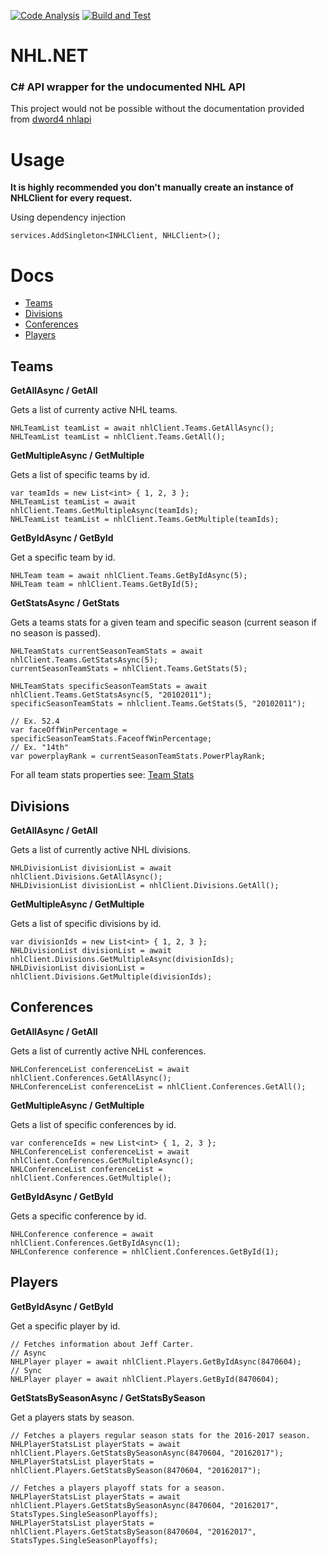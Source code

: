 [![Code Analysis](https://github.com/nolanbradshaw/NHL.NET/actions/workflows/codeql-analysis.yml/badge.svg)](https://github.com/nolanbradshaw/NHL.NET/actions/workflows/codeql-analysis.yml)
[![Build and Test](https://github.com/nolanbradshaw/NHL.NET/actions/workflows/dotnet.yml/badge.svg?branch=main)](https://github.com/nolanbradshaw/NHL.NET/actions/workflows/dotnet.yml)
# NHL.NET
### C# API wrapper for the undocumented NHL API
This project would not be possible without the documentation provided from [dword4 nhlapi](https://gitlab.com/dword4/nhlapi/-/tree/master)
# Usage

**It is highly recommended you don't manually create an instance of NHLClient for every request.**

Using dependency injection
```CSharp
services.AddSingleton<INHLClient, NHLClient>();
```

# Docs
- [Teams](#teams)
- [Divisions](#divisions)
- [Conferences](#conferences)
- [Players](#players)

## Teams

**GetAllAsync / GetAll**

Gets a list of currenty active NHL teams.

```CSharp
NHLTeamList teamList = await nhlClient.Teams.GetAllAsync();
NHLTeamList teamList = nhlClient.Teams.GetAll();
```

**GetMultipleAsync / GetMultiple**

Gets a list of specific teams by id.

```CSharp
var teamIds = new List<int> { 1, 2, 3 };
NHLTeamList teamList = await nhlClient.Teams.GetMultipleAsync(teamIds);
NHLTeamList teamList = nhlClient.Teams.GetMultiple(teamIds);
```

**GetByIdAsync / GetById**

Get a specific team by id.

```CSharp
NHLTeam team = await nhlClient.Teams.GetByIdAsync(5);
NHLTeam team = nhlClient.Teams.GetById(5);
```

**GetStatsAsync / GetStats**

Gets a teams stats for a given team and specific season (current season if no season is passed).

```CSharp
NHLTeamStats currentSeasonTeamStats = await nhlClient.Teams.GetStatsAsync(5);
currentSeasonTeamStats = nhlClient.Teams.GetStats(5);

NHLTeamStats specificSeasonTeamStats = await nhlClient.Teams.GetStatsAsync(5, "20102011");
specificSeasonTeamStats = nhlclient.Teams.GetStats(5, "20102011");

// Ex. 52.4
var faceOffWinPercentage = specificSeasonTeamStats.FaceoffWinPercentage;
// Ex. "14th"
var powerplayRank = currentSeasonTeamStats.PowerPlayRank;
```

For all team stats properties see: [Team Stats](NHL.NET/Models/Team/NHLTeamStats.cs)

## Divisions

**GetAllAsync / GetAll**

Gets a list of currently active NHL divisions.

```CSharp
NHLDivisionList divisionList = await nhlClient.Divisions.GetAllAsync();
NHLDivisionList divisionList = nhlClient.Divisions.GetAll();
```

**GetMultipleAsync / GetMultiple**

Gets a list of specific divisions by id.

```CSharp
var divisionIds = new List<int> { 1, 2, 3 };
NHLDivisionList divisionList = await nhlClient.Divisions.GetMultipleAsync(divisionIds);
NHLDivisionList divisionList = nhlClient.Divisions.GetMultiple(divisionIds);
```

## Conferences

**GetAllAsync / GetAll**

Gets a list of currently active NHL conferences.

```CSharp
NHLConferenceList conferenceList = await nhlClient.Conferences.GetAllAsync();
NHLConferenceList conferenceList = nhlClient.Conferences.GetAll();
```

**GetMultipleAsync / GetMultiple**

Gets a list of specific conferences by id.

```CSharp
var conferenceIds = new List<int> { 1, 2, 3 };
NHLConferenceList conferenceList = await nhlClient.Conferences.GetMultipleAsync();
NHLConferenceList conferenceList = nhlClient.Conferences.GetMultiple();
```

**GetByIdAsync / GetById**

Gets a specific conference by id.

```CSharp
NHLConference conference = await nhlClient.Conferences.GetByIdAsync(1);
NHLConference conference = nhlClient.Conferences.GetById(1);
```

## Players

**GetByIdAsync / GetById**

Get a specific player by id.

```CSharp
// Fetches information about Jeff Carter.
// Async
NHLPlayer player = await nhlClient.Players.GetByIdAsync(8470604);
// Sync
NHLPlayer player = await nhlClient.Players.GetById(8470604);
```

**GetStatsBySeasonAsync / GetStatsBySeason**

Get a players stats by season.

```CSharp
// Fetches a players regular season stats for the 2016-2017 season.
NHLPlayerStatsList playerStats = await nhlClient.Players.GetStatsBySeasonAsync(8470604, "20162017");
NHLPlayerStatsList playerStats = nhlClient.Players.GetStatsBySeason(8470604, "20162017");

// Fetches a players playoff stats for a season.
NHLPlayerStatsList playerStats = await nhlClient.Players.GetStatsBySeasonAsync(8470604, "20162017", StatsTypes.SingleSeasonPlayoffs);
NHLPlayerStatsList playerStats = nhlClient.Players.GetStatsBySeason(8470604, "20162017", StatsTypes.SingleSeasonPlayoffs);
```
